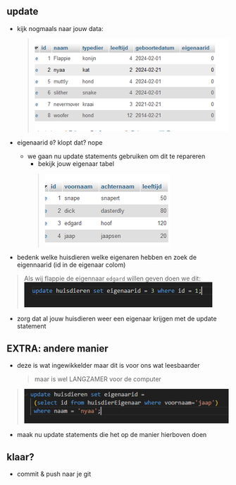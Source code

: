 ## update

- kijk nogmaals naar jouw data:
    > ![](img/alterresult.PNG)
- eigenaarid `0`? klopt dat? nope
    - we gaan nu update statements gebruiken om dit te repareren
        - bekijk jouw eigenaar tabel
        > ![](img/eigenaar.PNG)

- bedenk welke huisdieren welke eigenaren hebben en zoek de eigennaarid (id in de eigenaar colom)

> Als wij flappie de eigennaar `edgard` willen geven doen we dit:
> ![](img/flappie.PNG)

- zorg dat al jouw huisdieren weer een eigenaar krijgen met de update statement

## EXTRA: andere manier

- deze is wat ingewikkelder maar dit is voor ons wat leesbaarder
    > maar is wel LANGZAMER voor de computer
> ![](img/subselect.PNG)
- maak nu update statements die het op de manier hierboven doen


## klaar?

- commit & push naar je git
            